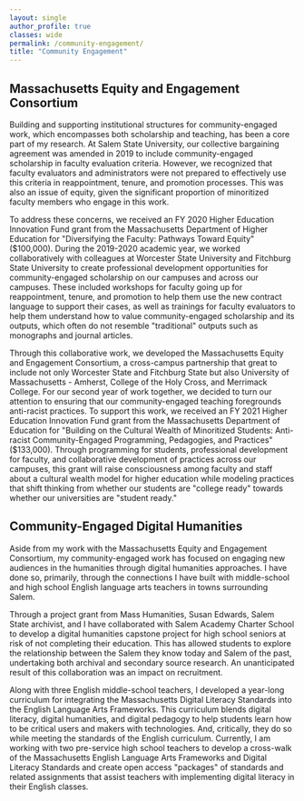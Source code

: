 ```yaml
---
layout: single
author_profile: true
classes: wide
permalink: /community-engagement/
title: "Community Engagement"
---
```


## **Massachusetts Equity and Engagement Consortium**

Building and supporting institutional structures for community-engaged work, which encompasses both scholarship and teaching, has been a core part of my research. At Salem State University, our collective bargaining agreement was amended in 2019 to include community-engaged scholarship in faculty evaluation criteria. However, we recognized that faculty evaluators and administrators were not prepared to effectively use this criteria in reappointment, tenure, and promotion processes. This was also an issue of equity, given the significant proportion of minoritized faculty members who engage in this work.

To address these concerns, we received an FY 2020 Higher Education Innovation Fund grant from the Massachusetts Department of Higher Education for "Diversifying the Faculty: Pathways Toward Equity" ($100,000). During the 2019-2020 academic year, we worked collaboratively with colleagues at Worcester State University and Fitchburg State University to create professional development opportunities for community-engaged scholarship on our campuses and across our campuses. These included workshops for faculty going up for reappointment, tenure, and promotion to help them use the new contract language to support their cases, as well as trainings for faculty evaluators to help them understand how to value community-engaged scholarship and its outputs, which often do not resemble "traditional" outputs such as monographs and journal articles.

Through this collaborative work, we developed the Massachusetts Equity and Engagement Consortium, a cross-campus partnership that great to include not only Worcester State and Fitchburg State but also University of Massachusetts - Amherst, College of the Holy Cross, and Merrimack College. For our second year of work together, we decided to turn our attention to ensuring that our community-engaged teaching foregrounds anti-racist practices. To support this work, we received an FY 2021 Higher Education Innovation Fund grant from the Massachusetts Department of Education for "Building on the Cultural Wealth of Minoritized Students: Anti-racist Community-Engaged Programming, Pedagogies, and Practices" ($133,000). Through programming for students, professional development for faculty, and collaborative development of practices across our campuses, this grant will raise consciousness among faculty and staff about a cultural wealth model for higher education while modeling practices that shift thinking from whether our students are "college ready" towards whether our universities are "student ready."

## **Community-Engaged Digital Humanities**

Aside from my work with the Massachusetts Equity and Engagement Consortium, my community-engaged work has focused on engaging new audiences in the humanities through digital humanities approaches. I have done so, primarily, through the connections I have built with middle-school and high school English language arts teachers in towns surrounding Salem.

Through a project grant from Mass Humanities, Susan Edwards, Salem State archivist, and I have collaborated with Salem Academy Charter School to develop a digital humanities capstone project for high school seniors at risk of not completing their education. This has allowed students to explore the relationship between the Salem they know today and Salem of the past, undertaking both archival and secondary source research. An unanticipated result of this collaboration was an impact on recruitment.

Along with three English middle-school teachers, I developed a year-long curriculum for integrating the Massachusetts Digital Literacy Standards into the English Language Arts Frameworks. This curriculum blends digital literacy, digital humanities, and digital pedagogy to help students learn how to be critical users and makers with technologies. And, critically, they do so while meeting the standards of the English curriculum. Currently, I am working with two pre-service high school teachers to develop a cross-walk of the Massachusetts English Language Arts Frameworks and Digital Literacy Standards and create open access "packages" of standards and related assignments that assist teachers with implementing digital literacy in their English classes.
